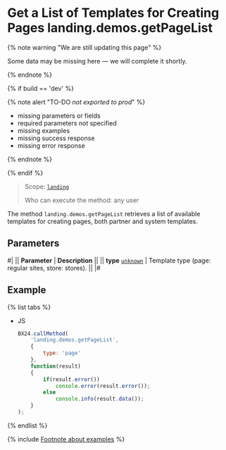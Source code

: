 # Get a List of Templates for Creating Pages landing.demos.getPageList

{% note warning "We are still updating this page" %}

Some data may be missing here — we will complete it shortly.

{% endnote %}

{% if build == 'dev' %}

{% note alert "TO-DO _not exported to prod_" %}

- missing parameters or fields
- required parameters not specified
- missing examples
- missing success response
- missing error response

{% endnote %}

{% endif %}

> Scope: [`landing`](../../scopes/permissions.md)
>
> Who can execute the method: any user

The method `landing.demos.getPageList` retrieves a list of available templates for creating pages, both partner and system templates.

## Parameters

#|
|| **Parameter** | **Description** ||
|| **type**
[`unknown`](../../data-types.md) | Template type (page: regular sites, store: stores). ||
|#

## Example

{% list tabs %}

- JS

    ```js
    BX24.callMethod(
        'landing.demos.getPageList',
        {
            type: 'page'
        },
        function(result)
        {
            if(result.error())
                console.error(result.error());
            else
                console.info(result.data());
        }
    );
    ```

{% endlist %}

{% include [Footnote about examples](../../../_includes/examples.md) %}